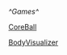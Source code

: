 *^Games^*

[CoreBall](https://acorn13.github.io/coreball)

[BodyVisualizer](https://acorn13.github.io/bodyvisualizer)
